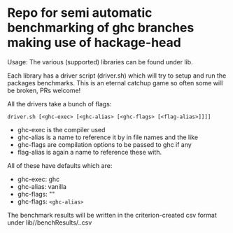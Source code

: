 # Repo for semi automatic benchmarking of ghc branches making use of hackage-head

Usage: The various (supported) libraries can be found under lib.

Each library has a driver script (driver.sh) which will try to setup and run the packages benchmarks.
This is an eternal catchup game so often some will be broken, PRs welcome!

All the drivers take a bunch of flags:

`driver.sh [<ghc-exec> [<ghc-alias> [<ghc-flags> [<flag-alias>]]]]`

* ghc-exec is the compiler used
* ghc-alias is a name to reference it by in file names and the like
* ghc-flags are compilation options to be passed to ghc if any 
* flag-alias is again a name to reference these with.

All of these have defaults which are:  
* ghc-exec: ghc
* ghc-alias: vanilla
* ghc-flags: ""
* ghc-flags: `<ghc-alias>`

The benchmark results will be written in the criterion-created csv format
under lib/<library>/benchResults/<ghc-alias>.<flag-alias>.csv



